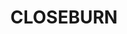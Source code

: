 ---
lastmod: '2025-04-06T06:05:21+00:00'
latitude: -27.322775
layout: suburb
longitude: 152.814527
postcode: '4520'
state: QLD
title: CLOSEBURN
url: /qld/closeburn/
---